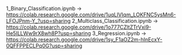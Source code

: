 1_Binary_Classification.ipynb -> https://colab.research.google.com/drive/1uqLlVIqm_LOKFNC5ysMn6-LFOJPnm-Y_?usp=sharing
2_Multiclass_Classification.ipynb -> https://colab.research.google.com/drive/1o777CZltZTrVxi9-He5ILLWw9rX8wh8P?usp=sharing
3_Regression.ipynb -> https://colab.research.google.com/drive/1sy_F1aOZ2m-hInEcxY-0QFFPPECLPq0G?usp=sharing

